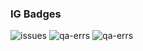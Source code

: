 ### IG Badges

![issues](https://img.shields.io/github/issues/costateixeira/ig-badges)
![qa-errs](https://img.shields.io/endpoint?url=https://raw.githubusercontent.com/costateixeira/ig-badges/master/qa-errs.json)
![qa-errs](https://img.shields.io/endpoint?url=https://raw.githubusercontent.com/costateixeira/ig-badges/master/qa-warns.json)
